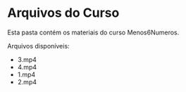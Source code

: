 # Arquivos do Curso

Esta pasta contém os materiais do curso Menos6Numeros.

Arquivos disponíveis:
- 3.mp4
- 4.mp4
- 1.mp4
- 2.mp4
